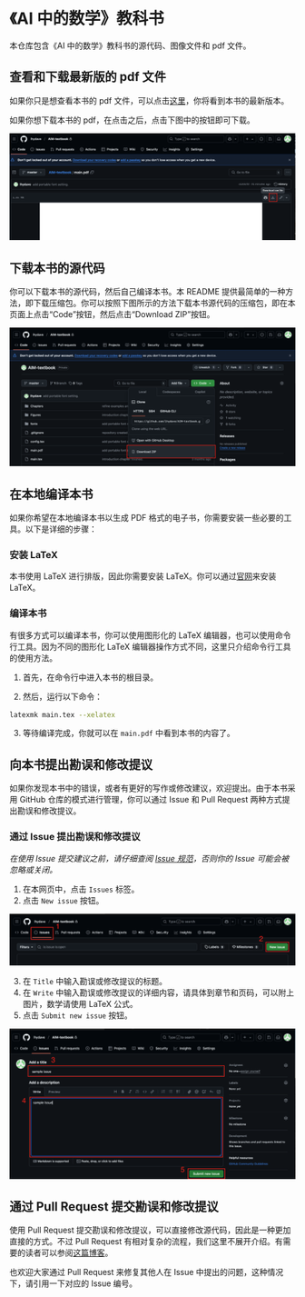 # 《AI 中的数学》教科书

本仓库包含《AI 中的数学》教科书的源代码、图像文件和 pdf 文件。

## 查看和下载最新版的 pdf 文件

如果你只是想查看本书的 pdf 文件，可以点击[这里](main.pdf)，你将看到本书的最新版本。

如果你想下载本书的 pdf，在点击之后，点击下图中的按钮即可下载。

![image](readme-img/download-pdf.png)

## 下载本书的源代码

你可以下载本书的源代码，然后自己编译本书。本 README 提供最简单的一种方法，即下载压缩包。你可以按照下图所示的方法下载本书源代码的压缩包，即在本页面上点击“Code”按钮，然后点击“Download ZIP”按钮。

![image](readme-img/download-zip.png)

## 在本地编译本书

如果你希望在本地编译本书以生成 PDF 格式的电子书，你需要安装一些必要的工具。以下是详细的步骤：

### 安装 LaTeX

本书使用 LaTeX 进行排版，因此你需要安装 LaTeX。你可以通过[官网](https://www.latex-project.org/get/#tex-distributions)来安装 LaTeX。

### 编译本书

有很多方式可以编译本书，你可以使用图形化的 LaTeX 编辑器，也可以使用命令行工具。因为不同的图形化 LaTeX 编辑器操作方式不同，这里只介绍命令行工具的使用方法。

1. 首先，在命令行中进入本书的根目录。

2. 然后，运行以下命令：
```bash
latexmk main.tex --xelatex
```

3. 等待编译完成，你就可以在 `main.pdf` 中看到本书的内容了。

## 向本书提出勘误和修改提议

如果你发现本书中的错误，或者有更好的写作或修改建议，欢迎提出。由于本书采用 GitHub 仓库的模式进行管理，你可以通过 Issue 和 Pull Request 两种方式提出勘误和修改提议。

### 通过 Issue 提出勘误和修改提议

*在使用 Issue 提交建议之前，请仔细查阅 [Issue 规范](issue-format.md)，否则你的 Issue 可能会被忽略或关闭。*

1. 在本网页中，点击 `Issues` 标签。
2. 点击 `New issue` 按钮。

![image](readme-img/issue-1.png)

3. 在 `Title` 中输入勘误或修改提议的标题。
4. 在 `Write` 中输入勘误或修改提议的详细内容，请具体到章节和页码，可以附上图片，数学请使用 LaTeX 公式。
5. 点击 `Submit new issue` 按钮。

![image](readme-img/issue-2.png)

## 通过 Pull Request 提交勘误和修改提议

使用 Pull Request 提交勘误和修改提议，可以直接修改源代码，因此是一种更加直接的方式。不过 Pull Request 有相对复杂的流程，我们这里不展开介绍。有需要的读者可以参阅[这篇博客](https://blog.csdn.net/m0_62993379/article/details/144177777)。

也欢迎大家通过 Pull Request 来修复其他人在 Issue 中提出的问题，这种情况下，请引用一下对应的 Issue 编号。